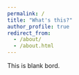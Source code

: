 ```yaml
---
permalink: /
title: "What's this?"
author_profile: true
redirect_from: 
  - /about/
  - /about.html
---
```


This is blank bord.
